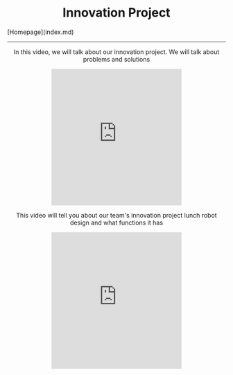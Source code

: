 <center><h1>Innovation Project</h1></center>
[Homepage](index.md)
<hr/>
<center><p>In this video, we will talk about our innovation project. We will talk about problems and solutions</p></center>
<center><iframe width="300" height="315" src="https://www.youtube.com/embed/i0yNbxWfzFM" title="YouTube video player" frameborder="0" allow="accelerometer; autoplay; clipboard-write; encrypted-media; gyroscope; picture-in-picture" allowfullscreen></iframe></center>
<center><p>This video will tell you about our team's innovation project lunch robot design and what functions it has</p></center>
<center><iframe width="300" height="315" src="https://www.youtube.com/embed/J0TP03zEbrw" title="YouTube video player" frameborder="0" allow="accelerometer; autoplay; clipboard-write; encrypted-media; gyroscope; picture-in-picture" allowfullscreen></iframe></center>
